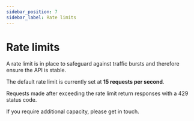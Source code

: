 ```yaml
---
sidebar_position: 7
sidebar_label: Rate limits
---
```


# Rate limits

A rate limit is in place to safeguard against traffic bursts and therefore ensure the API is stable.

The default rate limit is currently set at **15 requests per second**.

Requests made after exceeding the rate limit return responses with a 429 status code.

If you require additional capacity, please get in touch.
